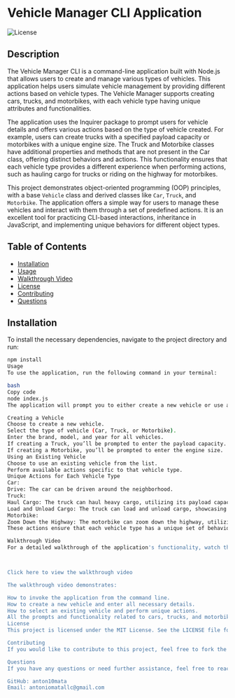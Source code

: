 # Vehicle Manager CLI Application

![License](https://img.shields.io/badge/license-MIT-blue.svg)

## Description

The Vehicle Manager CLI is a command-line application built with Node.js that allows users to create and manage various types of vehicles. This application helps users simulate vehicle management by providing different actions based on vehicle types. The Vehicle Manager supports creating cars, trucks, and motorbikes, with each vehicle type having unique attributes and functionalities.

The application uses the Inquirer package to prompt users for vehicle details and offers various actions based on the type of vehicle created. For example, users can create trucks with a specified payload capacity or motorbikes with a unique engine size. The Truck and Motorbike classes have additional properties and methods that are not present in the Car class, offering distinct behaviors and actions. This functionality ensures that each vehicle type provides a different experience when performing actions, such as hauling cargo for trucks or riding on the highway for motorbikes.

This project demonstrates object-oriented programming (OOP) principles, with a base `Vehicle` class and derived classes like `Car`, `Truck`, and `Motorbike`. The application offers a simple way for users to manage these vehicles and interact with them through a set of predefined actions. It is an excellent tool for practicing CLI-based interactions, inheritance in JavaScript, and implementing unique behaviors for different object types.

## Table of Contents

- [Installation](#installation)
- [Usage](#usage)
- [Walkthrough Video](#walkthrough-video)
- [License](#license)
- [Contributing](#contributing)
- [Questions](#questions)

## Installation

To install the necessary dependencies, navigate to the project directory and run:

```bash
npm install
Usage
To use the application, run the following command in your terminal:

bash
Copy code
node index.js
The application will prompt you to either create a new vehicle or use an existing vehicle. Follow the prompts to enter details about the vehicle, select actions, and manage your vehicles. You can create cars, trucks, and motorbikes, each with unique properties and actions.

Creating a Vehicle
Choose to create a new vehicle.
Select the type of vehicle (Car, Truck, or Motorbike).
Enter the brand, model, and year for all vehicles.
If creating a Truck, you’ll be prompted to enter the payload capacity.
If creating a Motorbike, you’ll be prompted to enter the engine size.
Using an Existing Vehicle
Choose to use an existing vehicle from the list.
Perform available actions specific to that vehicle type.
Unique Actions for Each Vehicle Type
Car:
Drive: The car can be driven around the neighborhood.
Truck:
Haul Cargo: The truck can haul heavy cargo, utilizing its payload capacity.
Load and Unload Cargo: The truck can load and unload cargo, showcasing its strength and utility.
Motorbike:
Zoom Down the Highway: The motorbike can zoom down the highway, utilizing its powerful engine.
These actions ensure that each vehicle type has a unique set of behaviors and provides a different experience when using the application.

Walkthrough Video
For a detailed walkthrough of the application's functionality, watch the video below:



Click here to view the walkthrough video

The walkthrough video demonstrates:

How to invoke the application from the command line.
How to create a new vehicle and enter all necessary details.
How to select an existing vehicle and perform unique actions.
All the prompts and functionality related to cars, trucks, and motorbikes working properly.
License
This project is licensed under the MIT License. See the LICENSE file for more information.

Contributing
If you would like to contribute to this project, feel free to fork the repository, create a new branch, and submit a pull request. Any contributions that improve functionality or add new features are welcome.

Questions
If you have any questions or need further assistance, feel free to reach out:

GitHub: anton10mata
Email: antoniomatallc@gmail.com
